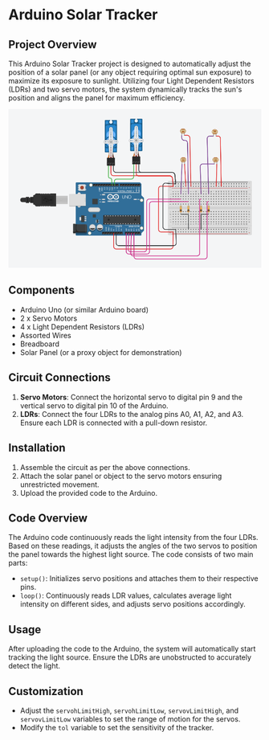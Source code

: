 # Arduino Solar Tracker

## Project Overview
This Arduino Solar Tracker project is designed to automatically adjust the position of a solar panel (or any object requiring optimal sun exposure) to maximize its exposure to sunlight. Utilizing four Light Dependent Resistors (LDRs) and two servo motors, the system dynamically tracks the sun's position and aligns the panel for maximum efficiency.

![circuit](./circuit.png)

## Components
- Arduino Uno (or similar Arduino board)
- 2 x Servo Motors
- 4 x Light Dependent Resistors (LDRs)
- Assorted Wires
- Breadboard
- Solar Panel (or a proxy object for demonstration)

## Circuit Connections
1. **Servo Motors**: Connect the horizontal servo to digital pin 9 and the vertical servo to digital pin 10 of the Arduino.
2. **LDRs**: Connect the four LDRs to the analog pins A0, A1, A2, and A3. Ensure each LDR is connected with a pull-down resistor.

## Installation
1. Assemble the circuit as per the above connections.
2. Attach the solar panel or object to the servo motors ensuring unrestricted movement.
3. Upload the provided code to the Arduino.

## Code Overview
The Arduino code continuously reads the light intensity from the four LDRs. Based on these readings, it adjusts the angles of the two servos to position the panel towards the highest light source. The code consists of two main parts:
- `setup()`: Initializes servo positions and attaches them to their respective pins.
- `loop()`: Continuously reads LDR values, calculates average light intensity on different sides, and adjusts servo positions accordingly.

## Usage
After uploading the code to the Arduino, the system will automatically start tracking the light source. Ensure the LDRs are unobstructed to accurately detect the light.

## Customization
- Adjust the `servohLimitHigh`, `servohLimitLow`, `servovLimitHigh`, and `servovLimitLow` variables to set the range of motion for the servos.
- Modify the `tol` variable to set the sensitivity of the tracker.